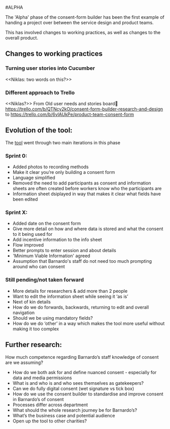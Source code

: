 #ALPHA

The 'Alpha' phase of the consent-form builder has been the first example of handing a project over between the service design and product teams.

This has involved changes to working practices, as well as changes to the overall product. 

## Changes to working practices

### Turning user stories into Cucumber
<<Niklas: two words on this?>>

### Different approach to Trello
<<Niklas?>>
From Old user needs and stories board https://trello.com/b/QTNcy2kO/consent-form-builder-research-and-design to https://trello.com/b/6vlAUkPe/product-team-consent-form 

## Evolution of the tool:
The [tool](https://consent-form.barnardos.digital) went through two main iterations in this phase

### Sprint 0: 
 * Added photos to recording methods
 * Make it clear you’re only building a consent form
 * Language simplified 
 * Removed the need to add participants as consent and information sheets are often created before workers know who the participants are 
 * Information sheet dsiplayed in way that makes it clear what fields have been edited

### Sprint X:
 * Added date on the consent form
 * Give more detail on how and where data is stored and what the consent to it being used for
 * Add incentive information to the info sheet
 * Flow improved
 * Better prompts to enter session and about details
 * 'Minimum Viable Information' agreed
 * Assumption that Barnardo's staff do not need too much prompting around who can consent
 

### Still pending/not taken forward
 * More details for researchers & add more than 2 people
 * Want to edit the information sheet while seeing it ‘as is’
 * Next of kin details
 * How do we do forwards, backwards, returning to edit and overall navigation
 * Should we be using mandatory fields? 
 * How do we do ‘other’ in a way which makes the tool more useful without making it too complex 


## Further research:
How much competence regarding Barnardo’s staff knowledge of consent are we assuming?
 * How do we both ask for and define nuanced consent - especially for data and media permissions
 * What is and who is and who sees themselves as gatekeepers?
 * Can we do fully digital consent (wet signature vs tick box)
 * How do we use the consent builder to standardise and improve consent in Barnardo’s
 of consent
 * Processes differ across department
 * What should the whole research journey be for Barnardo’s?
 * What’s the business case and potential audience
 * Open up the tool to other charities?
 


